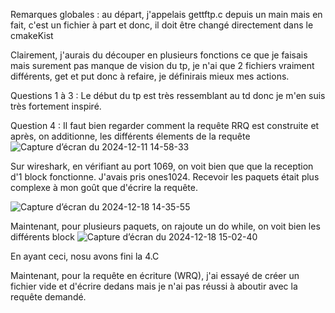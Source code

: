 Remarques globales : au départ, j'appelais gettftp.c depuis un main mais en fait, c'est un fichier à part et donc, il doit être changé directement dans le cmakeKist

Clairement, j'aurais du découper en plusieurs fonctions ce que je faisais mais surement pas manque de vision du tp, je  n'ai que 2 fichiers vraiment différents, get et put donc à refaire, je définirais mieux mes actions.

Questions 1 à 3 :
Le début du tp est très ressemblant au td donc je m'en suis très fortement inspiré.

Question 4 :
Il faut bien regarder comment la requête RRQ est construite et après, on additionne, les différents élements de la requête
![Capture d’écran du 2024-12-11 14-58-33](https://github.com/user-attachments/assets/85c80d41-e630-4330-87c1-f2eae7341d6a)

Sur wireshark, en vérifiant au port 1069, on voit bien que que la reception d'1 block fonctionne. J'avais pris ones1024. Recevoir les paquets était plus complexe à mon goût que d'écrire la requête.

![Capture d’écran du 2024-12-18 14-35-55](https://github.com/user-attachments/assets/c1b12105-35e5-4ef1-b598-6ac4100d6459)


Maintenant, pour plusieurs paquets, on rajoute un do while, on voit bien les différents block ![Capture d’écran du 2024-12-18 15-02-40](https://github.com/user-attachments/assets/102dbe88-832b-42ff-ad3b-7970add035f8)

En ayant ceci, nosu avons fini la 4.C

Maintenant, pour la requête en écriture (WRQ),
j'ai essayé de créer un fichier vide et d'écrire dedans mais je n'ai pas réussi à aboutir avec la requête demandé.


